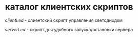 # каталог клиентских скриптов

*clientLed*	- слиентский скрипт управления светодиодом  

*serverLed*	- скрипт для удобного запуска/остановки сервера  